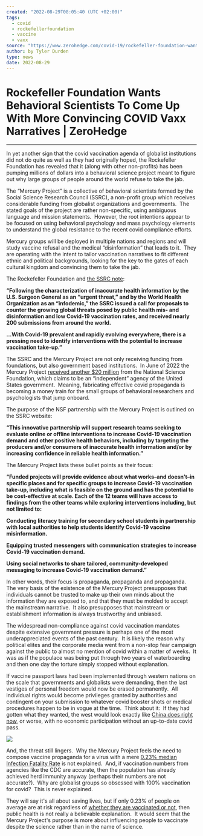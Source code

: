 ```yaml
---
created: "2022-08-29T08:05:40 (UTC +02:00)"
tags:
  - covid
  - rockefellerfoundation
  - vaccine
  - vaxx
source: "https://www.zerohedge.com/covid-19/rockefeller-foundation-wants-behavioral-scientists-come-more-convincing-covid-vax"
author: by Tyler Durden
type: news
date: 2022-08-29
---
```


# Rockefeller Foundation Wants Behavioral Scientists To Come Up With More Convincing COVID Vaxx Narratives | ZeroHedge

---

In yet another sign that the covid vaccination agenda of globalist institutions did not do quite as well as they had originally hoped, the Rockefeller Foundation has revealed that it (along with other non-profits) has been pumping millions of dollars into a behavioral science project meant to figure out why large groups of people around the world refuse to take the jab.

The “Mercury Project” is a collective of behavioral scientists formed by the Social Science Research Council (SSRC), a non-profit group which receives considerable funding from globalist organizations and governments.  The stated goals of the project are rather non-specific, using ambiguous language and mission statements.  However, the root intentions appear to be focused on using behavioral psychology and mass psychology elements to understand the global resistance to the recent covid compliance efforts.

Mercury groups will be deployed in multiple nations and regions and will study vaccine refusal and the medical “disinformation” that leads to it.  They are operating with the intent to tailor vaccination narratives to fit different ethnic and political backgrounds, looking for the key to the gates of each cultural kingdom and convincing them to take the jab.  

The Rockefeller Foundation and [the SSRC note](https://www.rockefellerfoundation.org/news/mercury-project-to-boost-covid-19-vaccination-rates-and-counter-public-health-mis-and-disinformation-in-17-countries-worldwide/):

**“Following the characterization of inaccurate health information by the U.S. Surgeon General as an “urgent threat,” and by the World Health Organization as an “infodemic,” the SSRC issued a call for proposals to counter the growing global threats posed by public health mis- and disinformation and low Covid-19 vaccination rates, and received nearly 200 submissions from around the world.**

**...With Covid-19 prevalent and rapidly evolving everywhere, there is a pressing need to identify interventions with the potential to increase vaccination take-up.”**

The SSRC and the Mercury Project are not only receiving funding from foundations, but also government based institutions.  In June of 2022 the Mercury Project [received another $20 million](https://www.ssrc.org/programs/the-mercury-project/nsf-mercury-project-partnership/) from the National Science Foundation, which claims to be an “independent” agency of the United States government.  Meaning, fabricating effective covid propaganda is becoming a money train for the small groups of behavioral researchers and psychologists that jump onboard.

The purpose of the NSF partnership with the Mercury Project is outlined on the SSRC website:

**“This innovative partnership will support research teams seeking to evaluate online or offline interventions to increase Covid-19 vaccination demand and other positive health behaviors, including by targeting the producers and/or consumers of inaccurate health information and/or by increasing confidence in reliable health information.”**

The Mercury Project lists these bullet points as their focus:

**“Funded projects will provide evidence about what works–and doesn’t–in specific places and for specific groups to increase Covid-19 vaccination take-up, including what is feasible on the ground and has the potential to be cost-effective at scale. Each of the 12 teams will have access to findings from the other teams while exploring interventions including, but not limited to:**

**Conducting literacy training for secondary school students in partnership with local authorities to help students identify Covid-19 vaccine misinformation.**  

**Equipping trusted messengers with communication strategies to increase Covid-19 vaccination demand.**

**Using social networks to share tailored, community-developed messaging to increase Covid-19 vaccination demand.”**

In other words, their focus is propaganda, propaganda and propaganda.  The very basis of the existence of the Mercury Project presupposes that individuals cannot be trusted to make up their own minds about the information they are exposed to, and that they must be molded to accept the mainstream narrative.  It also presupposes that mainstream or establishment information is always trustworthy and unbiased.     

The widespread non-compliance against covid vaccination mandates despite extensive government pressure is perhaps one of the most underappreciated events of the past century.  It is likely the reason why political elites and the corporate media went from a non-stop fear campaign against the public to almost no mention of covid within a matter of weeks.  It was as if the populace was being put through two years of waterboarding and then one day the torture simply stopped without explanation.

If vaccine passport laws had been implemented through western nations on the scale that governments and globalists were demanding, then the last vestiges of personal freedom would now be erased permanently.  All individual rights would become privileges granted by authorities and contingent on your submission to whatever covid booster shots or medical procedures happen to be in vogue at the time.  Think about it:  If they had gotten what they wanted, the west would look exactly like [China does right now](https://www.newsweek.com/china-coronavirus-vaccine-passport-passes-cases-viral-video-1694691), or worse, with no economic participation without an up-to-date covid pass.    

[![](https://assets.zerohedge.com/s3fs-public/styles/inline_image_mobile/public/inline-images/CovidPassport1.jpg?itok=FhDJQtLl)](https://www.zerohedge.com/s3/files/inline-images/CovidPassport1.jpg?itok=FhDJQtLl)

And, the threat still lingers.  Why the Mercury Project feels the need to compose vaccine propaganda for a virus with a mere [0.23% median Infection Fatality Rate](https://pubmed.ncbi.nlm.nih.gov/33716331/) is not explained.  And, if vaccination numbers from agencies like the CDC are accurate, then the population has already achieved herd immunity anyway (perhaps their numbers are not accurate?).  Why are globalist groups so obsessed with 100% vaccination for covid?  This is never explained.  

They will say it's all about saving lives, but if only 0.23% of people on average are at risk regardless of [whether they are vaccinated or not](https://www.beckershospitalreview.com/public-health/nearly-60-of-hospitalized-covid-19-patients-in-israel-fully-vaccinated-study-finds.html), then public health is not really a believable explanation.  It would seem that the Mercury Project's purpose is more about influencing people to vaccinate despite the science rather than in the name of science.
